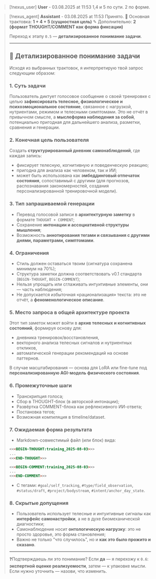 >[!nexus_user] **User** - 03.08.2025 at 11:53
> 1,4 и 5 по сути. 2 по форме.
<!-- UID: 7966001c-b727-4175-9c5e-ffb56a3b62b5 -->




>[!nexus_agent] **Assistant** - 03.08.2025 at 11:53
> Принято. 
> 🧭 Основная трактовка: **1 + 4 + 5 (сущностная цель)** 
> ✎ Дополнительно: **2 (формат THOUGHT/COMMENT как форма фиксации)** 
> 
> Переход к этапу `0.5` — **детализированное понимание задачи**.
> 
> ---
> 
> ## 🔎 Детализированное понимание задачи
> 
> Исходя из выбранных трактовок, я интерпретирую твой запрос следующим образом:
> 
> ### 1. **Суть задачи**
> Пользователь диктует голосовое сообщение о своей тренировке с целью **зафиксировать телесное, физиологическое и психоэмоциональное состояние**, связанное с нагрузкой, нутриентами, режимом и телесными симптомами. Это не отчёт в привычном смысле, а **мыслеформа наблюдения за собой**, потенциально пригодная для дальнейшего анализа, разметки, сравнения и генерации.
> 
> ### 2. **Конечная цель пользователя**
> Создать **структурированный дневник самонаблюдений**, где каждая запись:
> - фиксирует телесную, когнитивную и поведенческую реакцию;
> - пригодна для анализа как человеком, так и ИИ;
> - может быть использована как **эмбеддинговый отпечаток состояния**, сопоставимый с другими (для прогнозов, распознавания закономерностей, создания персонализированной тренировочной модели).
> 
> ### 3. **Тип запрашиваемой генерации**
> - Перевод голосовой записи в **архитектурную заметку** в формате `THOUGHT + COMMENT`;
> - Сохранение **интонации и ассоциативной структуры мышления**;
> - Возможность **аннотирования тегами и связывания с другими днями, параметрами, симптомами**.
> 
> ### 4. **Ограничения**
> - Стиль должен оставаться твоим (сигнатура сохранена минимум на 70%);
> - Структура заметки должна соответствовать v0.1 стандарта (`BEGIN-THOUGHT`, `BEGIN-COMMENT`);
> - Нельзя упрощать или сглаживать интуитивные элементы, они — часть наблюдения;
> - Не допускается избыточная «рационализация» текста: это не отчёт, а **феноменологическое описание**.
> 
> ### 5. **Место запроса в общей архитектуре проекта**
> Этот тип заметок может войти в **архив телесных и когнитивных состояний**, формируя основу для:
> - дневника тренировок/восстановления,
> - векторного анализа телесных сигналов и нутриентных откликов,
> - автоматической генерации рекомендаций на основе паттернов.
> 
> В случае масштабирования — основа для LoRA или fine-tune под **персонализированную AGI-модель физического состояния**.
> 
> ### 6. **Промежуточные шаги**
> - Транскрипция голоса;
> - Сбор в THOUGHT-блок (в авторской интонации);
> - Развёртка COMMENT-блока как рефлексивного ИИ-ответа;
> - Постановка тегов;
> - Возможная компиляция в timeline/dataset.
> 
> ### 7. **Ожидаемая форма результата**
> - Markdown-совместимый файл (или блок) вида:
>  ```markdown
>  <<<BEGIN-THOUGHT:training_2025-08-03>>>
>  ...
>  <<<END-THOUGHT>>>
> 
>  <<<BEGIN-COMMENT:training_2025-08-03>>>
>  ...
>  <<<END-COMMENT>>>
>  ```
> - С тегами: `#goal/self_tracking`, `#type/field_observation`, `#status/draft`, `#project/bodystream`, `#intent/anchor_day_state`.
> 
> ### 8. **Скрытые допущения**
> - Пользователь использует телесные и интуитивные сигналы как **интерфейс самонастройки**, а не в духе биомеханической диагностики;
> - Самонаблюдение носит **онтологическую нагрузку**: это не просто здоровье, это форма становления;
> - Важно не только "что случилось", но и **как это было прожито и сказано**.
> 
> ---
> 
> ❓Подтверждаешь ли это понимание? 
> Если **да** — я перехожу к `0.6`: **экспертной оценке реализуемости**, затем — к упаковке мысли. 
> Если нужно уточнить — назови, что изменить.
<!-- UID: 446f7d5c-2bed-4cb1-ae6c-a4be2937bd59 -->
